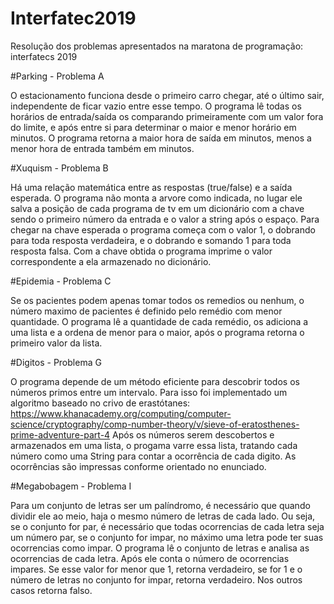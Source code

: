 # Interfatec2019
Resolução dos problemas apresentados na maratona de programação: interfatecs 2019

#Parking - Problema A

O estacionamento funciona desde o primeiro carro chegar, até o último sair, independente de ficar vazio entre esse tempo.
O programa lê todas os horários de entrada/saída os comparando primeiramente com um valor fora do limite, e após entre si para determinar o maior e menor horário em minutos. O programa retorna a maior hora de saída em minutos, menos a menor hora de entrada também em minutos.

#Xuquism - Problema B

Há uma relação matemática entre as respostas (true/false) e a saída esperada.
O programa não monta a arvore como indicada, no lugar ele salva a posição de cada programa de tv em um dicionário com a chave sendo o primeiro número da entrada e o valor a string após o espaço. Para chegar na chave esperada o programa começa com o valor 1, o dobrando para toda resposta verdadeira, e o dobrando e somando 1 para toda resposta falsa. Com a chave obtida o programa imprime o valor correspondente a ela armazenado no dicionário.

#Epidemia - Problema C

Se os pacientes podem apenas tomar todos os remedios ou nenhum, o número maximo de pacientes é definido pelo remédio com menor quantidade.
O programa lê a quantidade de cada remédio, os adiciona a uma lista e a ordena de menor para o maior, após o programa retorna o primeiro valor da lista.

#Digitos - Problema G

O programa depende de um método eficiente para descobrir todos os números primos entre um intervalo. Para isso foi implementado um algoritmo baseado no crivo de erastótanes: https://www.khanacademy.org/computing/computer-science/cryptography/comp-number-theory/v/sieve-of-eratosthenes-prime-adventure-part-4
Após os números serem descobertos e armazenados em uma lista, o progama varre essa lista, tratando cada número como uma String para contar a ocorrência de cada digito. As ocorrências são impressas conforme orientado no enunciado.


#Megabobagem - Problema I

Para um conjunto de letras ser um palíndromo, é necessário que quando dividir ele ao meio, haja o mesmo número de letras de cada lado. Ou seja, se o conjunto for par, é necessário que todas ocorrencias de cada letra seja um número par, se o conjunto for impar, no máximo uma letra pode ter suas ocorrencias como impar.
O programa lê o conjunto de letras e analisa as ocorrencias de cada letra. Após ele conta o número de ocorrencias impares. Se esse valor for menor que 1, retorna verdadeiro, se for 1 e o número de letras no conjunto for impar, retorna verdadeiro. Nos outros casos retorna falso.

